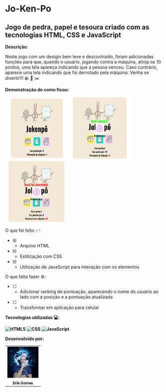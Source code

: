 <h1>Jo-Ken-Po</h1>

<h2>Jogo de pedra, papel e tesoura criado com as tecnologias HTML, CSS e JavaScript</h2>

<b>Descrição:</b>

<p>Neste jogo com um desigin bem leve e descontraído, foram adicionadas funções para que, quando
    o usuário, jogando contra a máquina, atinja os 10 pontos, uma tela apareça indicando que a pessoa venceu. 
    Caso contrário, aparece uma tela indicando que foi derrotado pela máquina. Venha se divertir!!! 🪨 📰 ✂️</p>

<b>Demonstração de como ficou:</b>

<div display="flex" gap="20px">
    <img src="./assets/Screen Jokenpo.png" width="200px" height="200px"/>
    <img src="./assets/Print-winner.png" width="200px" height="200px"/>
    <img src="./assets/Print-looser.png" width="200px"height="200px"/>
</div>

O que foi feito ✅:
- [x] - Arquivo HTML
- [x] - Estilização com CSS
- [x] - Utilização de JavaScript para interação com os elementos

O que falta fazer ⚙️:
- [ ] - Adicionar ranking de pontuação, aparecendo o nome do usuário ao lado com a posição e a pontuação atualizada
- [ ] - Transformar em aplicação para celular

<b>Tecnologias utilizadas 💻:<b/>

  ![HTML5](https://img.shields.io/badge/-HTML5-333333?style=flat&logo=HTML5)
  ![CSS](https://img.shields.io/badge/-CSS-333333?style=flat&logo=CSS3&logoColor=1572B6)
  ![JavaScript](https://img.shields.io/badge/-JavaScript-333333?style=flat&logo=javascript)

<b>Desenvolvido por:</b>

<table>
  <tr>
    <td align="center">
      <a href="https://github.com/gGtEriKk">
        <img src="./assets/Foto-de-perfil-do-GitHub.jpg" width=100px; alt="foto do perfil"><br>
          <sub>
            <b>Erik Gomes</b>
          </sub>
      </a>
</table>

